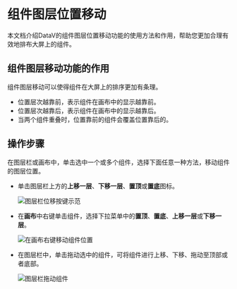 # 组件图层位置移动

本文档介绍DataV的组件图层位置移动功能的使用方法和作用，帮助您更加合理有效地排布大屏上的组件。

## 组件图层移动功能的作用

组件图层移动可以使得组件在大屏上的排序更加有条理。

-   位置层次越靠前，表示组件在画布中的显示越靠前。
-   位置层次越靠后，表示组件在画布中的显示越靠后。
-   当两个组件重叠时，位置靠前的组件会覆盖位置靠后的。

## 操作步骤

在图层栏或画布中，单击选中一个或多个组件，选择下面任意一种方法，移动组件的图层位置。

-   单击图层栏上方的**上移一层**、**下移一层**、**置顶**或**置底**图标。

    ![图层栏位移按键示范](https://static-aliyun-doc.oss-accelerate.aliyuncs.com/assets/img/zh-CN/8457929951/p9228.gif)

-   在**画布**中右键单击组件，选择下拉菜单中的**置顶**、**置底**、**上移一层**或**下移一层**。

    ![在画布右键移动组件位置](https://static-aliyun-doc.oss-accelerate.aliyuncs.com/assets/img/zh-CN/8457929951/p9242.gif)

-   在图层栏中，单击拖动选中的组件，可将组件进行上移、下移、拖动至顶部或者底部。

    ![图层栏拖动组件](https://static-aliyun-doc.oss-accelerate.aliyuncs.com/assets/img/zh-CN/8457929951/p9392.gif)


